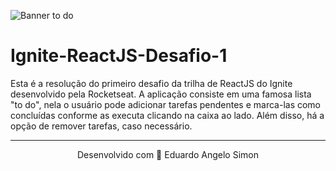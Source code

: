 ![Banner to do](https://user-images.githubusercontent.com/62440116/112249082-e5b60a00-8c35-11eb-84e4-d237ff9cc119.png)

# Ignite-ReactJS-Desafio-1
Esta é a resolução do primeiro desafio da trilha de ReactJS do Ignite desenvolvido pela Rocketseat. A aplicação consiste em uma famosa lista "to do", nela o usuário pode adicionar tarefas pendentes e marca-las como concluídas conforme as executa clicando na caixa ao lado. Além disso, há a opção de remover tarefas, caso necessário.

________________________________________________________________________________________________________________________________________________________________________________
<p align="center">Desenvolvido com 🧡 Eduardo Angelo Simon</p>
